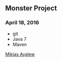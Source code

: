 ## Monster Project

### April 18, 2016


* git 
* Java 7
* Maven

[Mikias Ayalew](http://sqasolution.com)
